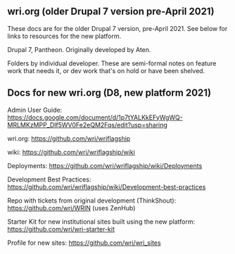 ## wri.org (older Drupal 7 version pre-April 2021)

These docs are for the older Drupal 7 version, pre-April 2021. See below for links to resources for the new platform.

Drupal 7, Pantheon. Originally developed by Aten.

Folders by individual developer. These are semi-formal notes on feature work that needs it, or dev work that's on hold or have been shelved.


## Docs for new wri.org (D8, new platform 2021)

Admin User Guide: https://docs.google.com/document/d/1p7tYALKkEFyWgWQ-MRLMKzMPP_Dlf5WV0Fe2eQM2Fqs/edit?usp=sharing 

wri.org: https://github.com/wri/wriflagship

wiki: https://github.com/wri/wriflagship/wiki

Deployments: https://github.com/wri/wriflagship/wiki/Deployments

Development Best Practices: https://github.com/wri/wriflagship/wiki/Development-best-practices

Repo with tickets from original development (ThinkShout): https://github.com/wri/WRIN (uses ZenHub)

Starter Kit for new institutional sites built using the new platform: https://github.com/wri/wri-starter-kit

Profile for new sites: https://github.com/wri/wri_sites 
